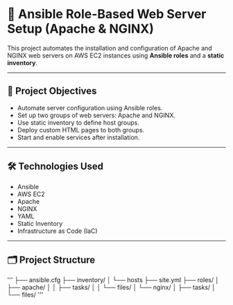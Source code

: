 # 🚀 Ansible Role-Based Web Server Setup (Apache & NGINX)

This project automates the installation and configuration of Apache and NGINX web servers on AWS EC2 instances using **Ansible roles** and a **static inventory**.

---

## 📌 Project Objectives

- Automate server configuration using Ansible roles.
- Set up two groups of web servers: Apache and NGINX.
- Use static inventory to define host groups.
- Deploy custom HTML pages to both groups.
- Start and enable services after installation.

---

## 🛠️ Technologies Used

- Ansible
- AWS EC2
- Apache
- NGINX
- YAML
- Static Inventory
- Infrastructure as Code (IaC)

---

## 🗂️ Project Structure

'''
├── ansible.cfg
├── inventory/
│ └── hosts
├── site.yml
├── roles/
│ ├── apache/
│ │ ├── tasks/
│ │ └── files/
│ └── nginx/
│ ├── tasks/
│ └── files/
'''
